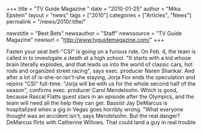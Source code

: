 +++
title = "TV Guide Magazine "
date = "2010-01-25"
author = "Mika Epstein"
layout = "news"
tags = ["2010"]
categories = ["Articles", "News"]
permalink = "/news/2010/:title/"

newstitle = "Best Bets"
newsauthor = "Staff"
newssource = "TV Guide Magazine"
newsurl = "http://www.tvguidemagazine.com/"
+++
 

Fasten your seat belt-"CSI" is going on a furious ride. On Feb. 4, the team is called in to investigate a death at a high school. "It starts with a kid whose brain literally explodes, and that leads us into the world of classic cars, hot rods and organized street racing", says exec. producer Naren Shankar. And after a lot of is-she-or-isn't-she staying, Jorja Fox ends the speculation and rejoins "CSI" full-time. "Jorja will be with us for the whole second half of the season", confirms exec. producer Carol Mendelsohn. Which is good, because Rascal Flatts guest stars in an episode after the Olympics, and the team will need all the help they can get. Bassist Jay DeMarcus is hospitalized when a gig in Vegas goes horribly wrong. "What everyone thought was an accident isn't, says Mendelsohn. But the real danger? DeMarcus flirts with Catherine Willows. That could land a guy in real trouble  
